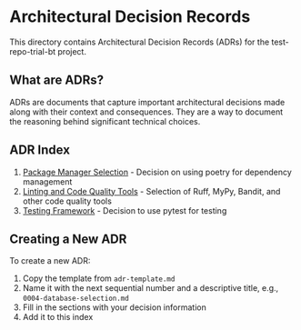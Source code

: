 # Architectural Decision Records

This directory contains Architectural Decision Records (ADRs) for the test-repo-trial-bt project.

## What are ADRs?

ADRs are documents that capture important architectural decisions made along with their context and consequences. They are a way to document the reasoning behind significant technical choices.

## ADR Index

1. [Package Manager Selection](./0001-package-manager.md) - Decision on using poetry for dependency management
2. [Linting and Code Quality Tools](./0002-linting-tools.md) - Selection of Ruff, MyPy, Bandit, and other code quality tools
3. [Testing Framework](./0003-testing-framework.md) - Decision to use pytest for testing

## Creating a New ADR

To create a new ADR:

1. Copy the template from `adr-template.md`
2. Name it with the next sequential number and a descriptive title, e.g., `0004-database-selection.md`
3. Fill in the sections with your decision information
4. Add it to this index
